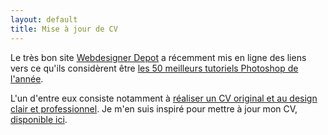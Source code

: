 ```yaml
---
layout: default
title: Mise à jour de CV
---
```


Le très bon site [Webdesigner Depot](http://www.webdesignerdepot.com/) a récemment mis en ligne des liens vers ce qu'ils considèrent être [les 50 meilleurs tutoriels Photoshop de l'année](http://www.webdesignerdepot.com/2010/12/50-of-the-best-photoshop-tutorials-of-2010/).

L'un d'entre eux consiste notamment à [réaliser un CV original et au design clair et professionnel](http://design.creativefan.com/how-to-create-a-clean-and-professional-resume/). Je m'en suis inspiré pour mettre à jour mon CV, [disponible ici](/cv.html).
